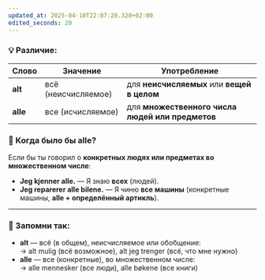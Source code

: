 ```yaml
---
updated_at: 2025-04-10T22:07:28.328+02:00
edited_seconds: 20
---
```

### 💡 Различие:

| Слово    | Значение            | Употребление                                     |
| -------- | ------------------- | ------------------------------------------------ |
| **alt**  | всё (неисчисляемое) | для **неисчисляемых** или **вещей в целом**      |
| **alle** | все (исчисляемое)   | для **множественного числа людей или предметов** |
### 🔁 Когда было бы **alle**?

Если бы ты говорил о **конкретных людях или предметах во множественном числе**:

- **Jeg kjenner alle.** — Я знаю **всех** (людей).    
- **Jeg reparerer alle bilene.** — Я чиню **все машины** (конкретные машины, **alle + определённый артикль**).
    

---

### 🧠 Запомни так:

- **alt** — всё (в общем), неисчисляемое или обобщение:  
    → alt mulig (всё возможное), alt jeg trenger (всё, что мне нужно)    
- **alle** — все (конкретные), во множественном числе:  
    → alle mennesker (все люди), alle bøkene (все книги)